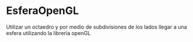 # EsferaOpenGL
Utilizar un octaedro y por medio de subdivisiones de los lados llegar a una esfera utilizando la librería openGL

